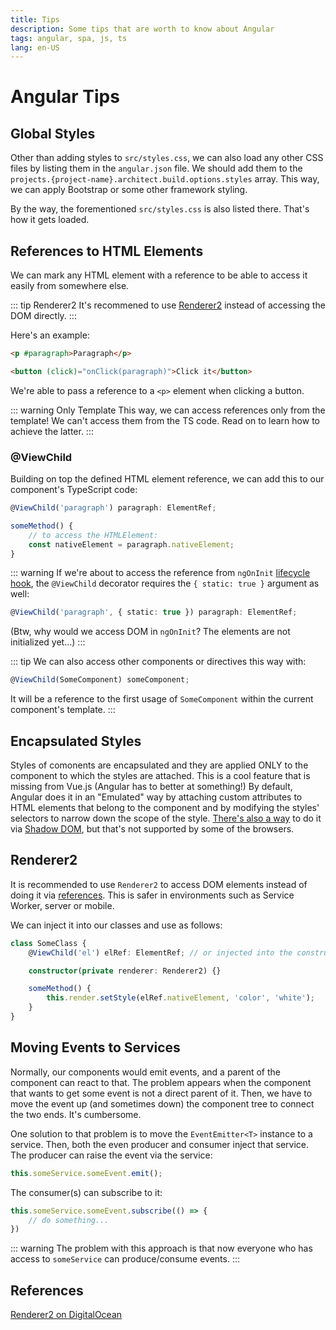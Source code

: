 ```yaml
---
title: Tips
description: Some tips that are worth to know about Angular
tags: angular, spa, js, ts
lang: en-US
---
```


# Angular Tips

## Global Styles

Other than adding styles to `src/styles.css`, we can also load any other CSS
files by listing them in the `angular.json` file. We should add them to the
`projects.{project-name}.architect.build.options.styles` array. This way, we can
apply Bootstrap or some other framework styling.

By the way, the forementioned `src/styles.css` is also listed there. That's how
it gets loaded.

## References to HTML Elements

We can mark any HTML element with a reference to be able to access it easily
from somewhere else.

::: tip Renderer2
It's recommened to use [Renderer2](#renderer2) instead of accessing the DOM
directly.
:::

Here's an example:

```html
<p #paragraph>Paragraph</p>

<button (click)="onClick(paragraph)">Click it</button>
```

We're able to pass a reference to a `<p>` element when clicking a button.

::: warning Only Template
This way, we can access references only from the template!
We can't access them from the TS code. Read on to learn how
to achieve the latter.
:::

### @ViewChild

Building on top the defined HTML element reference, we can add this to our
component's TypeScript code:

```ts
@ViewChild('paragraph') paragraph: ElementRef;

someMethod() {
    // to access the HTMLElement:
    const nativeElement = paragraph.nativeElement;
}
```

::: warning
If we're about to access the reference from `ngOnInit` [lifecycle
hook](./components.md#component-lifecycle), the `@ViewChild` decorator requires
the `{ static: true }` argument as well:

```ts
@ViewChild('paragraph', { static: true }) paragraph: ElementRef;
```

(Btw, why would we access DOM in `ngOnInit`? The elements are not initialized
yet...)
:::

::: tip
We can also access other components or directives this way with:

```ts
@ViewChild(SomeComponent) someComponent;
```

It will be a reference to the first usage of `SomeComponent` within the current
component's template.
:::

## Encapsulated Styles

Styles of comonents are encapsulated and they are applied ONLY to the component
to which the styles are attached. This is a cool feature that is missing from
Vue.js (Angular has to better at something!) By default, Angular does it in an
"Emulated" way by attaching custom attributes to HTML elements that belong to
the component and by modifying the styles' selectors to narrow down the scope of
the style. [There's also a way](https://angular.io/guide/view-encapsulation) to
do it via [Shadow
DOM](https://developer.mozilla.org/en-US/docs/Web/Web_Components/Using_shadow_DOM),
but that's not supported by some of the browsers.

## Renderer2

It is recommended to use `Renderer2` to access DOM elements instead of doing it
via [references](#references-to-html-elements). This is safer in environments
such as Service Worker, server or mobile.

We can inject it into our classes and use as follows:

```ts
class SomeClass {
    @ViewChild('el') elRef: ElementRef; // or injected into the constructor in a directive

    constructor(private renderer: Renderer2) {}

    someMethod() {
        this.render.setStyle(elRef.nativeElement, 'color', 'white');
    }
}
```

## Moving Events to Services

Normally, our components would emit events, and a parent of the component can
react to that. The problem appears when the component that wants to get some
event is not a direct parent of it. Then, we have to move the event up (and
sometimes down) the component tree to connect the two ends. It's cumbersome.

One solution to that problem is to move the `EventEmitter<T>` instance to a service.
Then, both the even producer and consumer inject that service. The producer can raise the event via the service:

```ts
this.someService.someEvent.emit();
```

The consumer(s) can subscribe to it:

```ts
this.someService.someEvent.subscribe(() => {
    // do something...
})
```

::: warning
The problem with this approach is that now everyone who has access to
`someService` can produce/consume events.
:::

## References

[Renderer2 on
DigitalOcean](https://www.digitalocean.com/community/tutorials/angular-using-renderer2) 